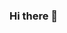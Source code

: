 ### Hi there 👋

<!--
**shahsuvarli/shahsuvarli** is a ✨ _special_ ✨ repository because its `README.md` (this file) appears on your GitHub profile.

Here are some ideas to get you started:
[My stats](https://github-readme-stats.vercel.app/api?username=shahsuvarli&theme=algolia&show_icons=true)
